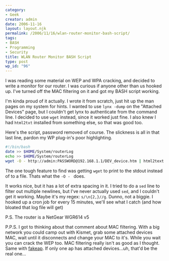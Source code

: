 ```yaml
---
category:
- Geek
creator: admin
date: 2006-11-16
layout: layout.njk
permalink: /2006/11/16/wlan-router-monitor-bash-script/
tags:
- BASH
- Programming
- Security
title: WLAN Router Monitor BASH Script
type: post
wp_id: "96"
---
```


I was reading some material on WEP and WPA cracking, and decided to write a monitor for our router. I was curious if anyone other than us hooked up.  I've turned off the MAC filtering on it and got my BASH script working.

I'm kinda proud of it actually.  I wrote it from scratch, just hit up the man pages on my system for hints.  I wanted to use `lynx -dump` on the "Attached Devices" page, but I couldn't get lynx to authenticate from the command line.  I decided to use `wget` instead, since it worked just fine.  I also knew I had `html2txt` installed from something else, so that was good too.

Here's the script, password removed of course. The slickness is all in that last line, pardon my WP plug-in's poor highlighting.

```bash
#!/bin/bash
date >> $HOME/System/routerLog
echo >> $HOME/System/routerLog
wget -O - http://admin:PASSWORD@192.168.1.1/DEV_device.htm | html2text >> $HOME/System/routerLog
```

The one tough feature to find was getting `wget` to print to the stdout instead of to a file.  Thats what the `-O - ` does.

It works nice, but it has a lot of extra spacing in it.  I tried to do a `sed` line to filter out multiple newlines, but I've never actually used `sed`, and I couldn't get it working.  Maybe it's my regex: `s/\n{2,}//g`.  Dunno, not a biggie.  I hooked up a cron job for every 15 minutes, we'll see what I catch (and how bloated that log file will get)

P.S. The router is a NetGear WGR614 v5

P.P.S. I got to thinking about that comment about MAC filtering.  With a big network you could camp out with Kismet, grab some attached devices MAC, wait until it disconnects and change your MAC to it's.  While you wait you can crack the WEP too.  MAC filtering really isn't as good as I thought.  Same with [fakeap](http://www.blackalchemy.to/project/fakeap/).  If only one ap has attached devices...uh, that'd be the real one...
